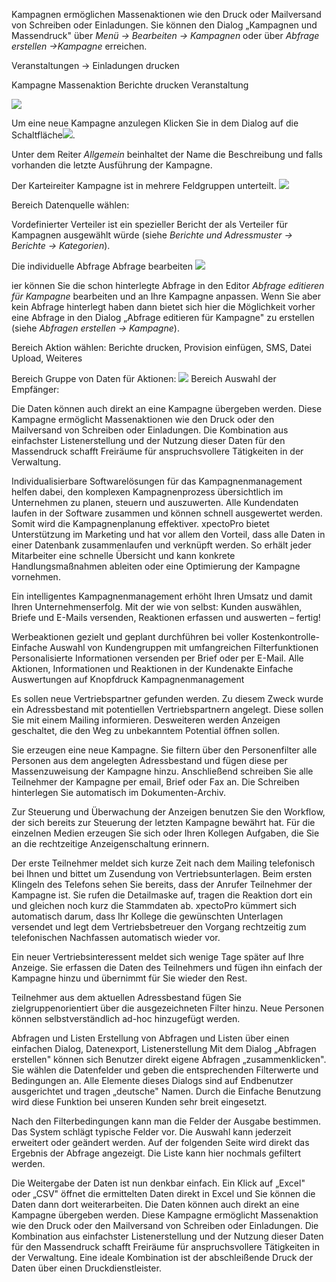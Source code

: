 Kampagnen ermöglichen Massenaktionen wie den Druck oder Mailversand von Schreiben oder Einladungen.
Sie können den Dialog „Kampagnen und Massendruck"  über *Menü → Bearbeiten → Kampagnen* oder über *Abfrage erstellen →Kampagne* erreichen. 

Veranstaltungen → Einladungen drucken

Kampagne Massenaktion Berichte drucken Veranstaltung

![](http://xpecto.github.io/docs/img/img_1426683781377.png)

Um eine neue Kampagne anzulegen Klicken Sie in dem Dialog auf die Schaltfläche![](http://xpecto.github.io/docs/img/img_1421833044056.png).


Unter dem Reiter *Allgemein* beinhaltet der Name die Beschreibung und falls vorhanden die letzte Ausführung der Kampagne.

Der Karteireiter Kampagne ist in mehrere Feldgruppen unterteilt.
![](http://xpecto.github.io/docs/img/img_1426689870428.png)

Bereich Datenquelle wählen:

Vordefinierter Verteiler ist ein spezieller Bericht der als Verteiler für Kampagnen ausgewählt würde (siehe *Berichte und Adressmuster → Berichte → Kategorien*).

Die individuelle Abfrage Abfrage bearbeiten 
![](http://xpecto.github.io/docs/img/img_1433863956586.png)

ier können Sie die schon hinterlegte Abfrage in den Editor *Abfrage editieren für Kampagne* bearbeiten und an Ihre Kampagne anpassen. Wenn Sie aber kein Abfrage  hinterlegt haben dann bietet sich hier die Möglichkeit vorher eine Abfrage in den Dialog „Abfrage editieren für Kampagne" zu erstellen (siehe *Abfragen erstellen → Kampagne*). 

Bereich Aktion wählen:
Berichte drucken, Provision einfügen, SMS, Datei Upload, Weiteres

Bereich Gruppe von Daten für Aktionen:
![](http://xpecto.github.io/docs/img/img_1426685469516.png)
Bereich Auswahl der Empfänger:

Die Daten können auch direkt an eine Kampagne übergeben werden. Diese Kampagne ermöglicht Massenaktionen wie den Druck oder den Mailversand von Schreiben oder Einladungen. Die Kombination aus einfachster Listenerstellung und der Nutzung dieser Daten für den Massendruck schafft Freiräume für anspruchsvollere Tätigkeiten in der Verwaltung.

Individualisierbare Softwarelösungen  für das Kampagnenmanagement helfen dabei, den komplexen Kampagnenprozess übersichtlich im Unternehmen zu planen, steuern und auszuwerten. Alle Kundendaten laufen in der Software zusammen und können schnell ausgewertet werden. Somit wird die Kampagnenplanung effektiver.  xpectoPro bietet Unterstützung im Marketing und hat vor allem den Vorteil, dass alle Daten in einer Datenbank zusammenlaufen und verknüpft werden. So erhält jeder Mitarbeiter eine schnelle Übersicht und kann konkrete Handlungsmaßnahmen ableiten oder eine Optimierung der Kampagne vornehmen.

Ein intelligentes Kampagnenmanagement erhöht Ihren Umsatz und damit Ihren Unternehmenserfolg. Mit der  wie von selbst: Kunden auswählen, Briefe und E-Mails versenden, Reaktionen erfassen und auswerten – fertig!

Werbeaktionen gezielt und geplant durchführen bei voller Kostenkontrolle-
Einfache Auswahl von Kundengruppen mit umfangreichen Filterfunktionen
Personalisierte Informationen versenden per Brief oder per E-Mail.
Alle Aktionen, Informationen und Reaktionen in der Kundenakte
Einfache Auswertungen auf Knopfdruck
Kampagnenmanagement


Es sollen neue Vertriebspartner gefunden werden. Zu diesem Zweck wurde ein Adressbestand mit potentiellen Vertriebspartnern angelegt. Diese sollen Sie mit einem Mailing informieren. Desweiteren werden Anzeigen geschaltet, die den Weg zu unbekanntem Potential öffnen sollen. 

Sie erzeugen eine neue Kampagne. Sie filtern über den Personenfilter alle Personen aus dem angelegten Adressbestand und fügen diese per Massenzuweisung der Kampagne hinzu. Anschließend schreiben Sie alle Teilnehmer der Kampagne per email, Brief oder Fax an. Die Schreiben hinterlegen Sie automatisch im Dokumenten-Archiv.

Zur Steuerung und Überwachung der Anzeigen benutzen Sie den Workflow, der sich bereits zur Steuerung der letzten Kampagne bewährt hat. Für die einzelnen Medien erzeugen Sie sich oder Ihren Kollegen Aufgaben, die Sie an die rechtzeitige Anzeigenschaltung erinnern.

Der erste Teilnehmer meldet sich kurze Zeit nach dem Mailing telefonisch bei Ihnen und bittet um Zusendung von Vertriebsunterlagen. Beim ersten Klingeln des Telefons sehen Sie bereits, dass der Anrufer Teilnehmer der Kampagne ist. Sie rufen die Detailmaske auf, tragen die Reaktion dort ein und gleichen noch kurz die Stammdaten ab.  xpectoPro kümmert sich automatisch darum, dass Ihr Kollege die gewünschten Unterlagen versendet und legt dem Vertriebsbetreuer den Vorgang rechtzeitig zum telefonischen Nachfassen automatisch wieder vor.

Ein neuer Vertriebsinteressent meldet sich wenige Tage später auf Ihre Anzeige. Sie erfassen die Daten des Teilnehmers und fügen ihn einfach der Kampagne hinzu und übernimmt für Sie wieder den Rest.

Teilnehmer aus dem aktuellen Adressbestand fügen Sie zielgruppenorientiert über die ausgezeichneten Filter  hinzu. Neue Personen können selbstverständlich ad-hoc hinzugefügt werden.

Abfragen und Listen
Erstellung von Abfragen und Listen über einen einfachen Dialog, Datenexport, Listenerstellung
Mit dem Dialog „Abfragen erstellen" können sich Benutzer direkt eigene Abfragen „zusammenklicken". Sie wählen die Datenfelder und geben die entsprechenden Filterwerte und Bedingungen an. Alle Elemente dieses Dialogs sind auf Endbenutzer ausgerichtet und tragen „deutsche" Namen. Durch die Einfache Benutzung wird diese Funktion bei unseren Kunden sehr breit eingesetzt. 

Nach den Filterbedingungen kann man die Felder der Ausgabe bestimmen. Das System schlägt typische Felder vor. Die Auswahl kann jederzeit erweitert oder geändert werden. Auf der folgenden Seite wird direkt das Ergebnis der Abfrage angezeigt. Die Liste kann hier nochmals gefiltert werden. 

Die Weitergabe der Daten ist nun denkbar einfach. Ein Klick auf „Excel" oder „CSV" öffnet die ermittelten Daten direkt in Excel und Sie können die Daten dann dort weiterarbeiten.
Die Daten können auch direkt an eine Kampagne übergeben werden. Diese Kampagne ermöglicht Massenaktion wie den Druck oder den Mailversand von Schreiben oder Einladungen. Die Kombination aus einfachster Listenerstellung und der Nutzung dieser Daten für den Massendruck schafft Freiräume für anspruchsvollere Tätigkeiten in der Verwaltung. 
Eine ideale Kombination ist der abschleißende Druck der Daten über einen Druckdienstleister.

